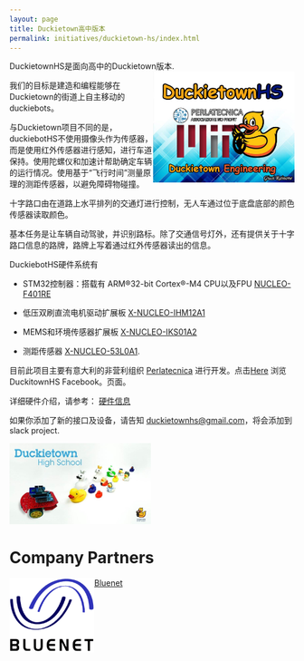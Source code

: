 ```yaml
---
layout: page
title: Duckietown高中版本
permalink: initiatives/duckietown-hs/index.html
---
```


<html>
  <body>
    <p> DuckietownHS是面向高中的Duckietown版本. <img src='/media/dthslogo.jpg' style="width:250px;height:196px;" align="right"/>

我们的目标是建造和编程能够在Duckietown的街道上自主移动的duckiebots。<br>

与Duckietown项目不同的是，duckiebotHS不使用摄像头作为传感器，而是使用红外传感器进行感知，进行车道保持。使用陀螺仪和加速计帮助确定车辆的运行情况。使用基于“飞行时间”测量原理的测距传感器，以避免障碍物碰撞。<br>

十字路口由在道路上水平排列的交通灯进行控制，无人车通过位于底盘底部的颜色传感器读取颜色。<br>

基本任务是让车辆自动驾驶，并识别路标。除了交通信号灯外，还有提供关于十字路口信息的路牌，路牌上写着通过红外传感器读出的信息。<p>

DuckiebotHS硬件系统有<br>

- STM32控制器：搭载有 ARM®32-bit Cortex®-M4 CPU以及FPU  <a href="http://www.st.com/content/st_com/en/products/evaluation-tools/product-evaluation-tools/mcu-eval-tools/stm32-mcu-eval-tools/stm32-mcu-nucleo/nucleo-f401re.html">NUCLEO-F401RE</a><br>

- 低压双刷直流电机驱动扩展板  <a href="http://www.st.com/en/ecosystems/x-nucleo-ihm12a1.html">X-NUCLEO-IHM12A1</a><br>

- MEMS和环境传感器扩展板  <a href="http://www.st.com/en/ecosystems/x-nucleo-iks01a2.html">X-NUCLEO-IKS01A2</a><br>

- 测距传感器  <a href="http://www.st.com/en/ecosystems/x-nucleo-53l0a1.html">X-NUCLEO-53L0A1</a>.<br>

目前此项目主要有意大利的非营利组织 <a href="http://www.perlatecnica.it">Perlatecnica</a> 进行开发。点击<a href="https://www.facebook.com/duckietownhs">Here</a> 浏览DuckitownHS Facebook。页面。<br>

详细硬件介绍，请参考： <a href="https://github.com/duckietown/duckietown-hs/tree/master/Docs/Specs">硬件信息</a><br>

 如果你添加了新的接口及设备，请告知 duckietownhs@gmail.com，将会添加到slack project.
</p>
<img src='/media/dthslogo2.jpg'  width="250"/>  
<h1>Company Partners</h1>
<p><img src='/media/logo-bluenet-vettoriale.png' style="width:150px;" align="left"/>
<a href="http://bluenetita.business.site/">Bluenet</a>
</p>


</body>
</html>
